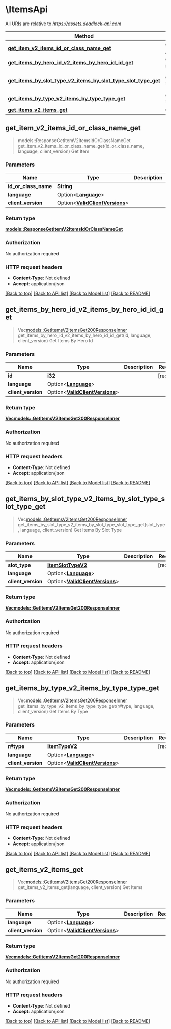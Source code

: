 # \ItemsApi

All URIs are relative to *https://assets.deadlock-api.com*

Method | HTTP request | Description
------------- | ------------- | -------------
[**get_item_v2_items_id_or_class_name_get**](ItemsApi.md#get_item_v2_items_id_or_class_name_get) | **GET** /v2/items/{id_or_class_name} | Get Item
[**get_items_by_hero_id_v2_items_by_hero_id_id_get**](ItemsApi.md#get_items_by_hero_id_v2_items_by_hero_id_id_get) | **GET** /v2/items/by-hero-id/{id} | Get Items By Hero Id
[**get_items_by_slot_type_v2_items_by_slot_type_slot_type_get**](ItemsApi.md#get_items_by_slot_type_v2_items_by_slot_type_slot_type_get) | **GET** /v2/items/by-slot-type/{slot_type} | Get Items By Slot Type
[**get_items_by_type_v2_items_by_type_type_get**](ItemsApi.md#get_items_by_type_v2_items_by_type_type_get) | **GET** /v2/items/by-type/{type} | Get Items By Type
[**get_items_v2_items_get**](ItemsApi.md#get_items_v2_items_get) | **GET** /v2/items | Get Items



## get_item_v2_items_id_or_class_name_get

> models::ResponseGetItemV2ItemsIdOrClassNameGet get_item_v2_items_id_or_class_name_get(id_or_class_name, language, client_version)
Get Item

### Parameters


Name | Type | Description  | Required | Notes
------------- | ------------- | ------------- | ------------- | -------------
**id_or_class_name** | **String** |  | [required] |
**language** | Option<[**Language**](.md)> |  |  |
**client_version** | Option<[**ValidClientVersions**](.md)> |  |  |

### Return type

[**models::ResponseGetItemV2ItemsIdOrClassNameGet**](Response_Get_Item_V2_Items__Id_Or_Class_Name__Get.md)

### Authorization

No authorization required

### HTTP request headers

- **Content-Type**: Not defined
- **Accept**: application/json

[[Back to top]](#) [[Back to API list]](../README.md#documentation-for-api-endpoints) [[Back to Model list]](../README.md#documentation-for-models) [[Back to README]](../README.md)


## get_items_by_hero_id_v2_items_by_hero_id_id_get

> Vec<models::GetItemsV2ItemsGet200ResponseInner> get_items_by_hero_id_v2_items_by_hero_id_id_get(id, language, client_version)
Get Items By Hero Id

### Parameters


Name | Type | Description  | Required | Notes
------------- | ------------- | ------------- | ------------- | -------------
**id** | **i32** |  | [required] |
**language** | Option<[**Language**](.md)> |  |  |
**client_version** | Option<[**ValidClientVersions**](.md)> |  |  |

### Return type

[**Vec<models::GetItemsV2ItemsGet200ResponseInner>**](get_items_v2_items_get_200_response_inner.md)

### Authorization

No authorization required

### HTTP request headers

- **Content-Type**: Not defined
- **Accept**: application/json

[[Back to top]](#) [[Back to API list]](../README.md#documentation-for-api-endpoints) [[Back to Model list]](../README.md#documentation-for-models) [[Back to README]](../README.md)


## get_items_by_slot_type_v2_items_by_slot_type_slot_type_get

> Vec<models::GetItemsV2ItemsGet200ResponseInner> get_items_by_slot_type_v2_items_by_slot_type_slot_type_get(slot_type, language, client_version)
Get Items By Slot Type

### Parameters


Name | Type | Description  | Required | Notes
------------- | ------------- | ------------- | ------------- | -------------
**slot_type** | [**ItemSlotTypeV2**](.md) |  | [required] |
**language** | Option<[**Language**](.md)> |  |  |
**client_version** | Option<[**ValidClientVersions**](.md)> |  |  |

### Return type

[**Vec<models::GetItemsV2ItemsGet200ResponseInner>**](get_items_v2_items_get_200_response_inner.md)

### Authorization

No authorization required

### HTTP request headers

- **Content-Type**: Not defined
- **Accept**: application/json

[[Back to top]](#) [[Back to API list]](../README.md#documentation-for-api-endpoints) [[Back to Model list]](../README.md#documentation-for-models) [[Back to README]](../README.md)


## get_items_by_type_v2_items_by_type_type_get

> Vec<models::GetItemsV2ItemsGet200ResponseInner> get_items_by_type_v2_items_by_type_type_get(r#type, language, client_version)
Get Items By Type

### Parameters


Name | Type | Description  | Required | Notes
------------- | ------------- | ------------- | ------------- | -------------
**r#type** | [**ItemTypeV2**](.md) |  | [required] |
**language** | Option<[**Language**](.md)> |  |  |
**client_version** | Option<[**ValidClientVersions**](.md)> |  |  |

### Return type

[**Vec<models::GetItemsV2ItemsGet200ResponseInner>**](get_items_v2_items_get_200_response_inner.md)

### Authorization

No authorization required

### HTTP request headers

- **Content-Type**: Not defined
- **Accept**: application/json

[[Back to top]](#) [[Back to API list]](../README.md#documentation-for-api-endpoints) [[Back to Model list]](../README.md#documentation-for-models) [[Back to README]](../README.md)


## get_items_v2_items_get

> Vec<models::GetItemsV2ItemsGet200ResponseInner> get_items_v2_items_get(language, client_version)
Get Items

### Parameters


Name | Type | Description  | Required | Notes
------------- | ------------- | ------------- | ------------- | -------------
**language** | Option<[**Language**](.md)> |  |  |
**client_version** | Option<[**ValidClientVersions**](.md)> |  |  |

### Return type

[**Vec<models::GetItemsV2ItemsGet200ResponseInner>**](get_items_v2_items_get_200_response_inner.md)

### Authorization

No authorization required

### HTTP request headers

- **Content-Type**: Not defined
- **Accept**: application/json

[[Back to top]](#) [[Back to API list]](../README.md#documentation-for-api-endpoints) [[Back to Model list]](../README.md#documentation-for-models) [[Back to README]](../README.md)

